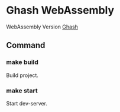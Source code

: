 # Ghash WebAssembly

WebAssembly Version [Ghash](http://www.gitlab.com/glatan/ghash)

## Command

### make build

Build project.

### make start

Start dev-server.
